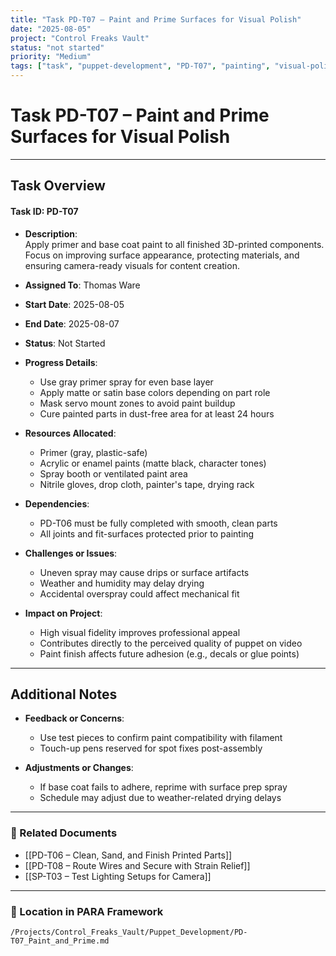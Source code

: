 ```yaml
---
title: "Task PD-T07 – Paint and Prime Surfaces for Visual Polish"
date: "2025-08-05"
project: "Control Freaks Vault"
status: "not started"
priority: "Medium"
tags: ["task", "puppet-development", "PD-T07", "painting", "visual-polish"]
---
```


# Task PD-T07 – Paint and Prime Surfaces for Visual Polish

---

## Task Overview

#### Task ID: PD-T07

- **Description**:  
  Apply primer and base coat paint to all finished 3D-printed components. Focus on improving surface appearance, protecting materials, and ensuring camera-ready visuals for content creation.

- **Assigned To**: Thomas Ware

- **Start Date**: 2025-08-05  
- **End Date**: 2025-08-07

- **Status**: Not Started

- **Progress Details**:  
  - Use gray primer spray for even base layer  
  - Apply matte or satin base colors depending on part role  
  - Mask servo mount zones to avoid paint buildup  
  - Cure painted parts in dust-free area for at least 24 hours

- **Resources Allocated**:
  - Primer (gray, plastic-safe)  
  - Acrylic or enamel paints (matte black, character tones)  
  - Spray booth or ventilated paint area  
  - Nitrile gloves, drop cloth, painter's tape, drying rack

- **Dependencies**:
  - PD-T06 must be fully completed with smooth, clean parts  
  - All joints and fit-surfaces protected prior to painting

- **Challenges or Issues**:
  - Uneven spray may cause drips or surface artifacts  
  - Weather and humidity may delay drying  
  - Accidental overspray could affect mechanical fit

- **Impact on Project**:
  - High visual fidelity improves professional appeal  
  - Contributes directly to the perceived quality of puppet on video  
  - Paint finish affects future adhesion (e.g., decals or glue points)

---

## Additional Notes

- **Feedback or Concerns**:
  - Use test pieces to confirm paint compatibility with filament  
  - Touch-up pens reserved for spot fixes post-assembly

- **Adjustments or Changes**:
  - If base coat fails to adhere, reprime with surface prep spray  
  - Schedule may adjust due to weather-related drying delays

---

### 🔗 Related Documents

- [[PD-T06 – Clean, Sand, and Finish Printed Parts]]  
- [[PD-T08 – Route Wires and Secure with Strain Relief]]  
- [[SP-T03 – Test Lighting Setups for Camera]]

---

### 📁 Location in PARA Framework

`/Projects/Control_Freaks_Vault/Puppet_Development/PD-T07_Paint_and_Prime.md`
